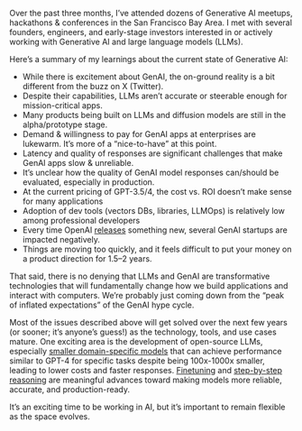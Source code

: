 Over the past three months, I’ve attended dozens of Generative AI meetups, hackathons & conferences in the San Francisco Bay Area. I met with several founders, engineers, and early-stage investors interested in or actively working with Generative AI and large language models (LLMs).

Here’s a summary of my learnings about the current state of Generative AI:

- While there is excitement about GenAI, the on-ground reality is a bit different from the buzz on X (Twitter).
- Despite their capabilities, LLMs aren’t accurate or steerable enough for mission-critical apps.
- Many products being built on LLMs and diffusion models are still in the alpha/prototype stage.
- Demand & willingness to pay for GenAI apps at enterprises are lukewarm. It’s more of a “nice-to-have” at this point.
- Latency and quality of responses are significant challenges that make GenAI apps slow & unreliable.
- It’s unclear how the quality of GenAI model responses can/should be evaluated, especially in production.
- At the current pricing of GPT-3.5/4, the cost vs. ROI doesn’t make sense for many applications
- Adoption of dev tools (vectors DBs, libraries, LLMOps) is relatively low among professional developers
- Every time OpenAI [releases](https://openai.com/blog/new-models-and-developer-products-announced-at-devday) something new, several GenAI startups are impacted negatively.
- Things are moving too quickly, and it feels difficult to put your money on a product direction for 1.5–2 years.

That said, there is no denying that LLMs and GenAI are transformative technologies that will fundamentally change how we build applications and interact with computers. We’re probably just coming down from the “peak of inflated expectations” of the GenAI hype cycle.

Most of the issues described above will get solved over the next few years (or sooner; it’s anyone’s guess!) as the technology, tools, and use cases mature. One exciting area is the development of open-source LLMs, especially [smaller domain-specific models](https://arxiv.org/abs/2309.05463) that can achieve performance similar to GPT-4 for specific tasks despite being 100x-1000x smaller, leading to lower costs and faster responses. [Finetuning](https://www.databricks.com/blog/efficient-fine-tuning-lora-guide-llms) and [step-by-step reasoning](https://arxiv.org/abs/2305.20050) are meaningful advances toward making models more reliable, accurate, and production-ready.

It’s an exciting time to be working in AI, but it’s important to remain flexible as the space evolves.
